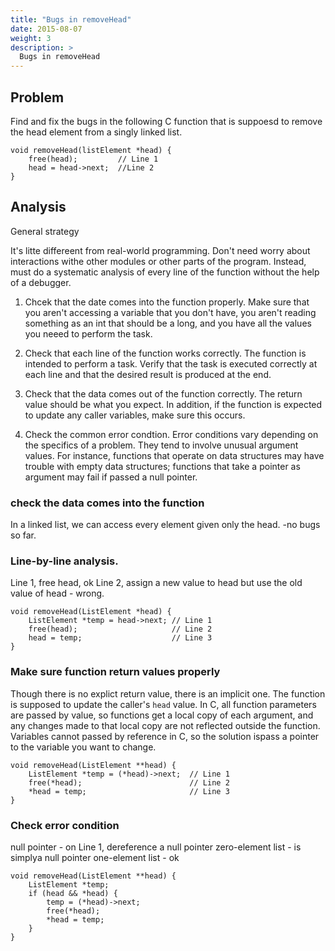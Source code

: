 ```yaml
---
title: "Bugs in removeHead"
date: 2015-08-07
weight: 3
description: >
  Bugs in removeHead
---
```


## Problem

Find and fix the bugs in the following C function that is suppoesd to remove the head element from a singly linked list.

    void removeHead(listElement *head) {
        free(head);         // Line 1
        head = head->next;  //Line 2
    }

## Analysis

General strategy

It's litte differeent from real-world programming.
Don't need worry about interactions withe other modules or other parts of the program.
Instead, must do a systematic analysis of every line of the function without the help of a debugger.

1. Chcek that the date comes into the function properly. Make sure that you aren't accessing a variable that you don't have, you aren't reading something as an int that should be a long, and you have all the values you neeed to perform the task.

2. Check that each line of the function works correctly. The function is intended to perform a task. Verify that the task is executed correctly at each line and that the desired result is produced at the end.

3. Check that the data comes out of the function correctly. The return value should be what you expect. In addition, if the function is expected to update any caller variables, make sure this occurs.

4. Check the common error condtion. Error conditions vary depending on the specifics of a problem. They tend to involve unusual argument values. For instance, functions that operate on data structures may have trouble with empty data structures; functions that take a pointer as argument may fail if passed a null pointer.

### check the data comes into the function

In a linked list, we can access every element given only the head. -no bugs so far.

### Line-by-line analysis.

Line 1, free head, ok
Line 2, assign a new value to head but use the old value of head - wrong.

    void removeHead(ListElement *head) {
        ListElement *temp = head->next; // Line 1
        free(head);                     // Line 2
        head = temp;                    // Line 3
    }

### Make sure function return values properly

Though there is no  explict return value, there is an implicit one.
The function is supposed to update the caller's `head` value.
In C, all function parameters are passed by value, so functions get a local copy of each argument, and any changes made to that local copy are not reflected outside the function.
Variables cannot passed by reference in C, so the solution ispass a pointer to the variable you want to change.

    void removeHead(ListElement **head) {
        ListElement *temp = (*head)->next;  // Line 1
        free(*head);                        // Line 2
        *head = temp;                       // Line 3 
    }

### Check error condition

null pointer - on Line 1, dereference a null pointer
zero-element list - is simplya null pointer
one-element list - ok

    void removeHead(ListElement **head) {
        ListElement *temp;
        if (head && *head) {
            temp = (*head)->next;
            free(*head);
            *head = temp;
        }
    }

